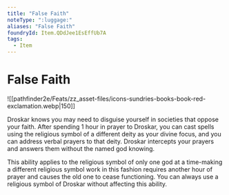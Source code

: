 ```yaml
---
title: "False Faith"
noteType: ":luggage:"
aliases: "False Faith"
foundryId: Item.QDdJee1EsEffUb7A
tags:
  - Item
---
```


# False Faith
![[pathfinder2e/Feats/zz_asset-files/icons-sundries-books-book-red-exclamation.webp|150]]

Droskar knows you may need to disguise yourself in societies that oppose your faith. After spending 1 hour in prayer to Droskar, you can cast spells using the religious symbol of a different deity as your divine focus, and you can address verbal prayers to that deity. Droskar intercepts your prayers and answers them without the named god knowing.

This ability applies to the religious symbol of only one god at a time-making a different religious symbol work in this fashion requires another hour of prayer and causes the old one to cease functioning. You can always use a religious symbol of Droskar without affecting this ability.
